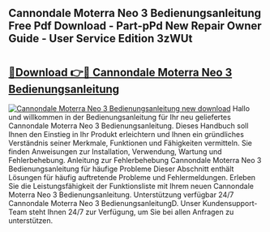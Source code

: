 ## Cannondale Moterra Neo 3 Bedienungsanleitung Free Pdf Download - Part-pPd New Repair Owner Guide - User Service Edition 3zWUt

# <h2><a href="http://df59xqx.blite.top/?on=Cannondale+Moterra+Neo+3+Bedienungsanleitung">🔗Download 👉🔴 Cannondale Moterra Neo 3 Bedienungsanleitung</a></h2>

[![Cannondale Moterra Neo 3 Bedienungsanleitung new download](https://i.imgur.com/lujVjoI.png)](http://df59xqx.blite.top/?on=Cannondale+Moterra+Neo+3+Bedienungsanleitung)
Hallo und willkommen in der Bedienungsanleitung für Ihr neu geliefertes Cannondale Moterra Neo 3 Bedienungsanleitung. Dieses Handbuch soll Ihnen den Einstieg in Ihr Produkt erleichtern und Ihnen ein gründliches Verständnis seiner Merkmale, Funktionen und Fähigkeiten vermitteln. Sie finden Anweisungen zur Installation, Verwendung, Wartung und Fehlerbehebung. Anleitung zur Fehlerbehebung Cannondale Moterra Neo 3 Bedienungsanleitung für häufige Probleme Dieser Abschnitt enthält Lösungen für häufig auftretende Probleme und Fehlermeldungen. Erleben Sie die Leistungsfähigkeit der Funktionsliste mit Ihrem neuen Cannondale Moterra Neo 3 Bedienungsanleitung. Unterstützung verfügbar 24/7 Cannondale Moterra Neo 3 BedienungsanleitungD. Unser Kundensupport-Team steht Ihnen 24/7 zur Verfügung, um Sie bei allen Anfragen zu unterstützen.

